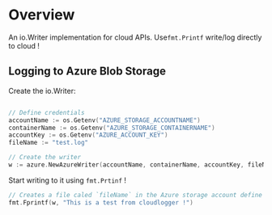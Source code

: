 # Overview

An io.Writer implementation for cloud APIs. Use`fmt.Printf` write/log directly to cloud !



## Logging to Azure Blob Storage

Create the io.Writer:

```go

// Define credentials
accountName := os.Getenv("AZURE_STORAGE_ACCOUNTNAME")
containerName := os.Getenv("AZURE_STORAGE_CONTAINERNAME")
accountKey := os.Getenv("AZURE_ACCOUNT_KEY")
fileName := "test.log"

// Create the writer
w := azure.NewAzureWriter(accountName, containerName, accountKey, fileName)
```

Start writing to it using `fmt.Prtinf` !

```go
// Creates a file caled `fileName` in the Azure storage account define earlier
fmt.Fprintf(w, "This is a test from cloudlogger !")
```